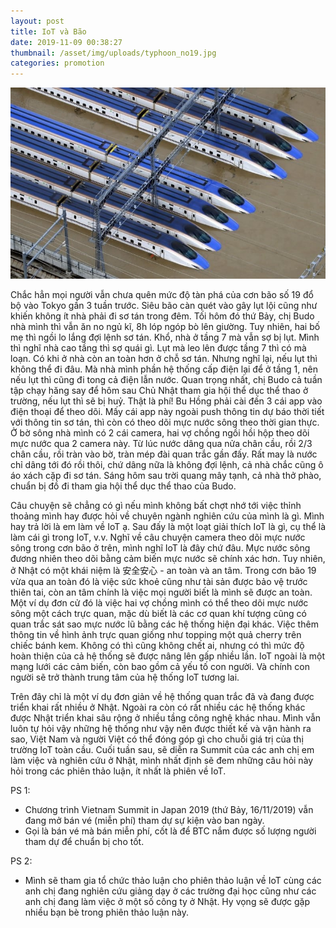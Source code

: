 ```yaml
---
layout: post
title: IoT và Bão
date: 2019-11-09 00:38:27
thumbnail: /asset/img/uploads/typhoon_no19.jpg
categories: promotion
---
```

![](/asset/img/typhoon_no19.jpg)

Chắc hẳn mọi người vẫn chưa quên mức độ tàn phá của cơn bão số 19 đổ bộ vào Tokyo gần 3 tuần trước. Siêu bão càn quét vào gây lụt lội cũng như khiến không ít nhà phải đi sơ tán trong đêm. Tối hôm đó thứ Bảy, chị Budo nhà mình thì vẫn ăn no ngủ kĩ, 8h lóp ngóp bò lên giường. Tuy nhiên, hai bố mẹ thì ngồi lo lắng đợi lệnh sơ tán. Khổ, nhà ở tầng 7 mà vẫn sợ bị lụt. Mình thì nghĩ nhà cao tầng thì sợ quái gì. Lụt mà leo lên được tầng 7 thì có mà loạn. Có khi ở nhà còn an toàn hơn ở chỗ sơ tán. Nhưng nghĩ lại, nếu lụt thì không thể đi đâu. Mà nhà mình phần hệ thống cấp điện lại để ở tầng 1, nên nếu lụt thì cũng đi tong cả điện lẫn nước. Quan trọng nhất, chị Budo cả tuần tập chạy hăng say để hôm sau Chủ Nhật tham gia hội thể dục thể thao ở trường, nếu lụt thì sẽ bị huỷ. Thật là phí! Bu Hồng phải cài đến 3 cái app vào điện thoại để theo dõi. Mấy cái app này ngoài push thông tin dự báo thời tiết với thông tin sơ tán, thì còn có theo dõi mực nước sông theo thời gian thực. Ở bờ sông nhà mình có 2 cái camera, hai vợ chồng ngồi hồi hộp theo dõi mực nước qua 2 camera này. Từ lúc nước dâng qua nửa chân cầu, rồi 2/3 chân cầu, rồi tràn vào bờ, tràn mép đài quan trắc gần đấy. Rất may là nước chỉ dâng tới đó rồi thôi, chứ dâng nữa là không đợi lệnh, cả nhà chắc cũng ô áo xách cặp đi sơ tán. Sáng hôm sau trời quang mây tạnh, cả nhà thở phào, chuẩn bị đồ đi tham gia hội thể dục thể thao của Budo.

Câu chuyện sẽ chẳng có gì nếu mình không bất chợt nhớ tới việc thỉnh thoảng mình hay được hỏi về chuyên ngành nghiên cứu của mình là gì. Mình hay trả lời là em làm về IoT ạ. Sau đấy là một loạt giải thích IoT là gì, cụ thể là làm cái gì trong IoT, v.v. Nghĩ về câu chuyện camera theo dõi mực nước sông trong cơn bão ở trên, mình nghĩ IoT là đây chứ đâu. Mực nước sông đương nhiên theo dõi bằng cảm biến mực nước sẽ chính xác hơn. Tuy nhiên, ở Nhật có một khái niệm là 安全安心 - an toàn và an tâm. Trong cơn bão 19 vừa qua an toàn đó là việc sức khoẻ cũng như tài sản được bảo vệ trước thiên tai, còn an tâm chính là việc mọi người biết là mình sẽ được an toàn. Một ví dụ đơn cử đó là việc hai vợ chồng mình có thể theo dõi mực nước sông một cách trực quan, mặc dù biết là các cơ quan khí tượng cũng có quan trắc sát sao mực nước lũ bằng các hệ thống hiện đại khác. Việc thêm thông tin về hình ảnh trực quan giống như topping một quả cherry trên chiếc bánh kem. Không có thì cũng không chết ai, nhưng có thì mức độ hoàn thiện của cả hệ thống sẽ được nâng lên gấp nhiều lần. IoT ngoài là một mạng lưới các cảm biến, còn bao gồm cả yếu tố con người. Và chính con người sẽ trở thành trung tâm của hệ thống IoT tương lai.

Trên đây chỉ là một ví dụ đơn giản về hệ thống quan trắc đã và đang được triển khai rất nhiều ở Nhật. Ngoài ra còn có rất nhiều các hệ thống khác được Nhật triển khai sâu rộng ở nhiều tầng công nghệ khác nhau. Mình vẫn luôn tự hỏi vậy những hệ thống như vậy nên được thiết kế và vận hành ra sao, Việt Nam và người Việt có thể đóng góp gì cho chuỗi giá trị của thị trường IoT toàn cầu. Cuối tuần sau, sẽ diễn ra Summit của các anh chị em làm việc và nghiên cứu ở Nhật, mình nhất định sẽ đem những câu hỏi này hỏi trong các phiên thảo luận, ít nhất là phiên về IoT.

PS 1:

* Chương trình Vietnam Summit in Japan 2019 (thứ Bảy, 16/11/2019) vẫn đang mở bán vé (miễn phí) tham dự sự kiện vào ban ngày.
* Gọi là bán vé mà bán miễn phí, cốt là để BTC nắm được số lượng người tham dự để chuẩn bị cho tốt.

PS 2:

* Mình sẽ tham gia tổ chức thảo luận cho phiên thảo luận về IoT cùng các anh chị đang nghiên cứu giảng dạy ở các trường đại học cũng như các anh chị đang làm việc ở một số công ty ở Nhật. Hy vọng sẽ được gặp nhiều bạn bè trong phiên thảo luận này.